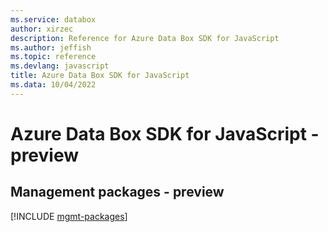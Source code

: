 ```yaml
---
ms.service: databox
author: xirzec
description: Reference for Azure Data Box SDK for JavaScript
ms.author: jeffish
ms.topic: reference
ms.devlang: javascript
title: Azure Data Box SDK for JavaScript
ms.data: 10/04/2022
---
```

# Azure Data Box SDK for JavaScript - preview

## Management packages - preview
[!INCLUDE [mgmt-packages](data-box-mgmt-index.md)]